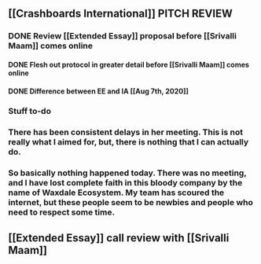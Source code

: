 ## [[Crashboards International]] PITCH REVIEW
### DONE Review [[Extended Essay]] proposal before [[Srivalli Maam]] comes online
#### DONE Flesh out protocol in greater detail before  [[Srivalli Maam]] comes online
#### DONE Difference between EE and IA [[Aug 7th, 2020]]
### Stuff to-do
### There has been consistent delays in her meeting. This is not really what I aimed for, but, there is nothing that I can actually do.
### So basically nothing happened today. There was no meeting, and I have lost complete faith in this bloody company by the name of Waxdale Ecosystem. My team has scoured the internet, but these people seem to be newbies and people who need to respect some time.
## [[Extended Essay]] call review with [[Srivalli Maam]]
##
